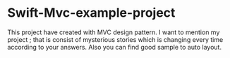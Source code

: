 # Swift-Mvc-example-project
This project have created with MVC design pattern. I want to mention my project ; that is consist of mysterious stories which is changing every time according to your answers.
Also you can find good sample to auto layout.
